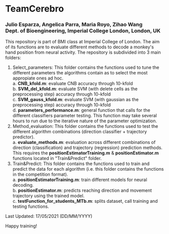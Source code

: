 # TeamCerebro
### Julio Esparza, Angelica Parra, Maria Royo, Zihao Wang <br />Dept. of Bioengineering, Imperial College London, London, UK
This repository is part of BMI class at Imperial College of London. 
The aim of its functions are to evaluate different methods to decode a monkey's hand position from neural activity.
The repository is subdivided into 3 main folders:
  1. Select_parameters: This folder contains the functions used to tune the different parameters the algorithms contain as to select the most appropiate ones ad hoc.<br />
          a. **CNB_kfold.m**: evaluate CNB accuracy through 10-kfold <br />
          b. **SVM_del_kfold.m**: evaluate SVM (with delete cells as the preprocessing step) accuracy through 10-kfold <br />
          c. **SVM_gauss_kfold.m**: evaluate SVM (with gaussian as the preprocessing step) accuracy through 10-kfold <br />
          d. **parameters_performance.m**: general function that calls for the different classifiers parameter testing. This function may take several hours to run due to the                  iterative nature of the parameter optimization. <br />
  2. Method_evaluation: This folder contains the functions used to test the different algorithm combinations (direction classifier + trajectory predictor). <br />
          a. **evaluate_methods.m**: evaluation across different combinations of direction (classification) and trajectory (regression) prediction methods. This requires the                    **positionEstimatorTraining.m** & **positionEstimator.m** functions located in "Train&Predict" folder. <br />
  3. Train&Predict: This folder contains the functions used to train and predict the data for each algorithm (i.e. this folder contains the functions in the competition format).<br />
          a. **positionEstimatorTraining.m**: train different models for neural decoding.<br />
          b.  **positionEstimator.m**: predicts reaching direction and movement trajectory using the trained model.<br />
          c. **testFunction_for_students_MTb.m**: splits dataset, call training and testing functions.<br />
          
Last Updated: 17/05/2021 (DD/MM/YYYY)

Happy training!
